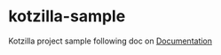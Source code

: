# kotzilla-sample
Kotzilla project sample following doc on [Documentation](https://doc.kotzilla.io/)
